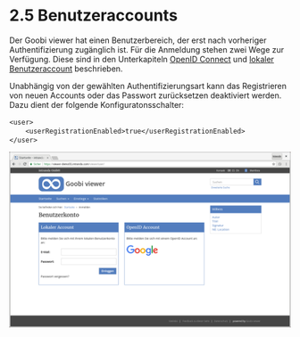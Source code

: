 # 2.5 Benutzeraccounts

Der Goobi viewer hat einen Benutzerbereich, der erst nach vorheriger Authentifizierung zugänglich ist. Für die Anmeldung stehen zwei Wege zur Verfügung. Diese sind in den Unterkapiteln [OpenID Connect](2.6.1-openid-connect-authentifizierungs-einstellungen.md) und [lokaler Benutzeraccount](2.6.2-mail-einstellungen.md) beschrieben.

Unabhängig von der gewählten Authentifizierungsart kann das Registrieren von neuen Accounts oder das Passwort zurücksetzen deaktiviert werden. Dazu dient der folgende Konfiguratonsschalter:

```markup
<user>
    <userRegistrationEnabled>true</userRegistrationEnabled>
</user>
```

![Benutzerkonto](../../.gitbook/assets/benutzerkonto.png)

